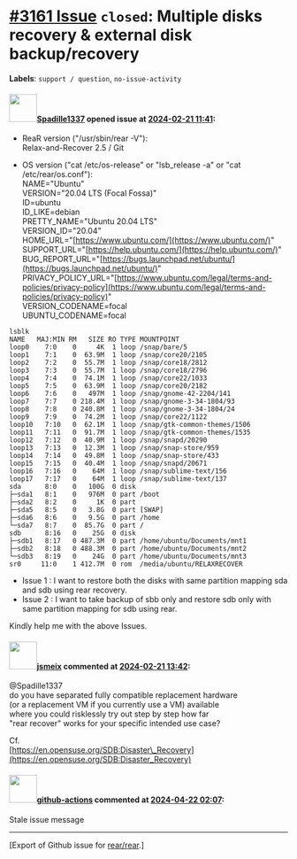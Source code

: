 [\#3161 Issue](https://github.com/rear/rear/issues/3161) `closed`: Multiple disks recovery & external disk backup/recovery
==========================================================================================================================

**Labels**: `support / question`, `no-issue-activity`

#### <img src="https://avatars.githubusercontent.com/u/98041328?u=df82796274e83577334b9779f0aaf9e9fb2799eb&v=4" width="50">[Spadille1337](https://github.com/Spadille1337) opened issue at [2024-02-21 11:41](https://github.com/rear/rear/issues/3161):

-   ReaR version ("/usr/sbin/rear -V"):  
    Relax-and-Recover 2.5 / Git

-   OS version ("cat /etc/os-release" or "lsb\_release -a" or "cat
    /etc/rear/os.conf"):  
    NAME="Ubuntu"  
    VERSION="20.04 LTS (Focal Fossa)"  
    ID=ubuntu  
    ID\_LIKE=debian  
    PRETTY\_NAME="Ubuntu 20.04 LTS"  
    VERSION\_ID="20.04"  
    HOME\_URL="[https://www.ubuntu.com/](https://www.ubuntu.com/)"  
    SUPPORT\_URL="[https://help.ubuntu.com/](https://help.ubuntu.com/)"  
    BUG\_REPORT\_URL="[https://bugs.launchpad.net/ubuntu/](https://bugs.launchpad.net/ubuntu/)"  
    PRIVACY\_POLICY\_URL="[https://www.ubuntu.com/legal/terms-and-policies/privacy-policy](https://www.ubuntu.com/legal/terms-and-policies/privacy-policy)"  
    VERSION\_CODENAME=focal  
    UBUNTU\_CODENAME=focal

<!-- -->

    lsblk
    NAME   MAJ:MIN RM   SIZE RO TYPE MOUNTPOINT
    loop0    7:0    0     4K  1 loop /snap/bare/5
    loop1    7:1    0  63.9M  1 loop /snap/core20/2105
    loop2    7:2    0  55.7M  1 loop /snap/core18/2812
    loop3    7:3    0  55.7M  1 loop /snap/core18/2796
    loop4    7:4    0  74.1M  1 loop /snap/core22/1033
    loop5    7:5    0  63.9M  1 loop /snap/core20/2182
    loop6    7:6    0   497M  1 loop /snap/gnome-42-2204/141
    loop7    7:7    0 218.4M  1 loop /snap/gnome-3-34-1804/93
    loop8    7:8    0 240.8M  1 loop /snap/gnome-3-34-1804/24
    loop9    7:9    0  74.2M  1 loop /snap/core22/1122
    loop10   7:10   0  62.1M  1 loop /snap/gtk-common-themes/1506
    loop11   7:11   0  91.7M  1 loop /snap/gtk-common-themes/1535
    loop12   7:12   0  40.9M  1 loop /snap/snapd/20290
    loop13   7:13   0  12.3M  1 loop /snap/snap-store/959
    loop14   7:14   0  49.8M  1 loop /snap/snap-store/433
    loop15   7:15   0  40.4M  1 loop /snap/snapd/20671
    loop16   7:16   0    64M  1 loop /snap/sublime-text/156
    loop17   7:17   0    64M  1 loop /snap/sublime-text/137
    sda      8:0    0   100G  0 disk 
    ├─sda1   8:1    0   976M  0 part /boot
    ├─sda2   8:2    0     1K  0 part 
    ├─sda5   8:5    0   3.8G  0 part [SWAP]
    ├─sda6   8:6    0   9.5G  0 part /home
    └─sda7   8:7    0  85.7G  0 part /
    sdb      8:16   0    25G  0 disk 
    ├─sdb1   8:17   0 487.3M  0 part /home/ubuntu/Documents/mnt1
    ├─sdb2   8:18   0 488.3M  0 part /home/ubuntu/Documents/mnt2
    └─sdb3   8:19   0    24G  0 part /home/ubuntu/Documents/mnt3
    sr0     11:0    1 412.7M  0 rom  /media/ubuntu/RELAXRECOVER

-   Issue 1 : I want to restore both the disks with same partition
    mapping sda and sdb using rear recovery.
-   Issue 2 : I want to take backup of sbb only and restore sdb only
    with same partition mapping for sdb using rear.

Kindly help me with the above Issues.

#### <img src="https://avatars.githubusercontent.com/u/1788608?u=925fc54e2ce01551392622446ece427f51e2f0ce&v=4" width="50">[jsmeix](https://github.com/jsmeix) commented at [2024-02-21 13:42](https://github.com/rear/rear/issues/3161#issuecomment-1956680819):

@Spadille1337  
do you have separated fully compatible replacement hardware  
(or a replacement VM if you currently use a VM) available  
where you could risklessly try out step by step how far  
"rear recover" works for your specific intended use case?

Cf.  
[https://en.opensuse.org/SDB:Disaster\_Recovery](https://en.opensuse.org/SDB:Disaster_Recovery)

#### <img src="https://avatars.githubusercontent.com/in/15368?v=4" width="50">[github-actions](https://github.com/apps/github-actions) commented at [2024-04-22 02:07](https://github.com/rear/rear/issues/3161#issuecomment-2068358210):

Stale issue message

------------------------------------------------------------------------

\[Export of Github issue for
[rear/rear](https://github.com/rear/rear).\]
